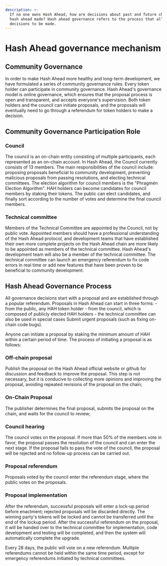 ```yaml
---
description: >-
  If no one owns Hash Ahead, how are decisions about past and future changes to
  hash ahead made? Hash ahead governance refers to the process that allows such
  decisions to be made.
---
```


# Hash Ahead governance mechanism

## Community Governance

In order to make Hash Ahead more healthy and long-term development, we have formulated a series of community governance rules. Every token holder can participate in community governance. Hash Ahead's governance model is online governance, which ensures that the proposal process is open and transparent, and accepts everyone's supervision. Both token holders and the council can initiate proposals, and the proposals will eventually need to go through a referendum for token holders to make a decision.

## Community Governance Participation Role

### Council

The council is an on-chain entity consisting of multiple participants, each represented as an on-chain account. In Hash Ahead, the Council currently consists of 13 members. The main responsibilities of the council include: proposing proposals beneficial to community development, preventing malicious proposals from passing resolutions, and electing technical committees. The election algorithm for council members is the "Phragmén Election Algorithm". HAH holders can become candidates for council members by staking their tokens. The public can elect candidates, and finally sort according to the number of votes and determine the final council members.

### Technical committee

Members of the Technical Committee are appointed by the Council, not by public vote. Appointed members should have a professional understanding of the Hash Ahead protocol, and development teams that have established their own more complete projects on the Hash Ahead chain are more likely to be appointed as members of the technical committee. Hash Ahead's development team will also be a member of the technical committee. The technical committee can launch an emergency referendum to fix code errors in real time or add new features that have been proven to be beneficial to community development.

## Hash Ahead Governance Process

All governance decisions start with a proposal and are established through a popular referendum. Proposals in Hash Ahead can start in three forms: - from the public, any HAH token holder - from the council, which is composed of publicly elected HAH holders - the technical committee can also be used in special cases Submit urgent proposals (such as fixing on-chain code bugs).

Anyone can initiate a proposal by staking the minimum amount of HAH within a certain period of time. The process of initiating a proposal is as follows:

### Off-chain proposal

Publish the proposal on the Hash Ahead official website or github for discussion and feedback to improve the proposal. This step is not necessary, but it is conducive to collecting more opinions and improving the proposal, avoiding repeated revisions of the proposal on the chain;

### On-Chain Proposal

The publisher determines the final proposal, submits the proposal on the chain, and waits for the council to review;

### Council hearing

The council votes on the proposal. If more than 50% of the members vote in favor, the proposal passes the resolution of the council and can enter the next stage. If the proposal fails to pass the vote of the council, the proposal will be rejected and no follow-up process can be carried out.

### Proposal referendum

Proposals voted by the council enter the referendum stage, where the public votes on the proposals.

### Proposal implementation

After the referendum, successful proposals will enter a lock-up period before enactment; rejected proposals will be discarded directly. The winning party's tokens will be locked and cannot be transferred until the end of the lockup period. After the successful referendum on the proposal, it will be handed over to the technical committee for implementation, code development and testing will be completed, and then the system will automatically complete the upgrade.

Every 28 days, the public will vote on a new referendum. Multiple referendums cannot be held within the same time period, except for emergency referendums initiated by technical committees.
